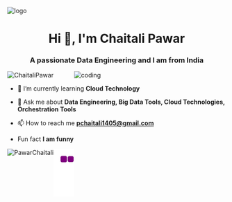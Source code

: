 
![logo](logo_url)
<h1 align="center">Hi 👋, I'm Chaitali Pawar</h1>
<h3 align="center">A passionate Data Engineering and I am from India</h3>
<img align = "right" alt = "coding" width="350" src="https://cdn.dribbble.com/users/279765/screenshots/1906733/selfportrait.gif">
<p align="left"> <img src="https://komarev.com/ghpvc/?username=lalitmahale&label=Profile%20views&color=0e75b6&style=flat" alt="ChaitaliPawar" /> </p>

- 🌱 I’m currently learning **Cloud Technology**


- 💬 Ask me about **Data Engineering, Big Data Tools, Cloud Technologies, Orchestration Tools**

- 📫 How to reach me **<a href="https://mail.google.com/mail/u/1/?view=cm&fs=1&to=pchaitali1405@gmail.com&tf=1"> pchaitali1405@gmail.com</a>**

- Fun fact **I am funny**


<p><img align="left" src="https://github-readme-stats.vercel.app/api/top-langs?username=PawarChaitali&show_icons=true&locale=en&layout=compact" alt="PawarChaitali" /></p>


![snake gif](https://github.com/LalitMahale/LalitMahale/blob/output/github-contribution-grid-snake.gif)
